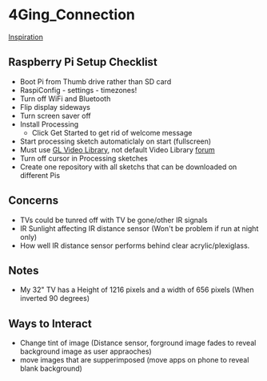 # 4Ging_Connection

[Inspiration](https://www.architecturendesign.net/satirical-illustrations-show-our-addiction-to-technology/)

## Raspberry Pi Setup Checklist

* Boot Pi from Thumb drive rather than SD card
* RaspiConfig - settings - timezones!
* Turn off WiFi and Bluetooth
* Flip display sideways 
* Turn screen saver off
* Install Processing 
  * Click Get Started to get rid of welcome message
* Start processing sketch automaticlaly on start (fullscreen) 
* Must use [GL Video Library](https://github.com/gohai/processing-glvideo), not default Video Library [forum](https://forum.processing.org/two/discussion/23423/can-t-access-camera-module-v2-with-processing)
* Turn off cursor in Processing sketches 
* Create one repository with all sketchs that can be downloaded on different Pis

## Concerns

* TVs could be tunred off with TV be gone/other IR signals 
* IR Sunlight affecting IR distance sensor (Won't be problem if run at night only) 
* How well IR distance sensor performs behind clear acrylic/plexiglass. 


## Notes 
* My 32" TV has a Height of 1216 pixels and a width of 656 pixels (When inverted 90 degrees) 


## Ways to Interact
* Change tint of image (Distance sensor, forground image fades to reveal background image as user appraoches) 
* move images that are supperimposed (move apps on phone to reveal blank background)
